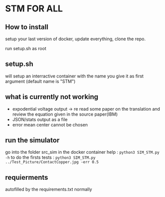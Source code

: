 # STM FOR ALL 

## How to install
setup your last version of docker, update everything, clone the repo.

run setup.sh as root

## setup.sh 
will setup an interractive container with the name you give it as first argument (default name is "STM")

## what is currently not working 
* expodential voltage output -> re read some paper on the translation and review the equation given in the source paper(IBM)
* JSON/stats output as a file 
* error mean center cannot be chosen

## run the simulator 
go into the folder src\_sim in the docker container
help : 
`python3 SIM_STM.py -h`
to do the firsts tests : 
`python3 SIM_STM.py ../Test_Picture/ContactCopper.jpg -err 0.5`

## requierments 
autofilled by the requirements.txt normally


